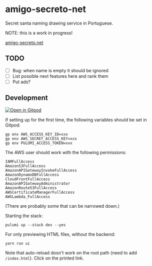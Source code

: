 # amigo-secreto-net
Secret santa naming drawing service in Portuguese.

NOTE: this is a work in progress!

[amigo-secreto.net](https://amigo-secreto.net)

## TODO

- [ ] Bug: when name is empty it should be ignored
- [ ] List possible next features here and rank them
- [ ] Put ads?

## Development

[![Open in Gitpod](https://gitpod.io/button/open-in-gitpod.svg)](https://gitpod.io/#https://github.com/zommerfelds/amigo-secreto-net)

If setting up for the first time, the following variables should be set in Gitpod:
```
gp env AWS_ACCESS_KEY_ID=xxx
gp env AWS_SECRET_ACCESS_KEY=xxx
gp env PULUMI_ACCESS_TOKEN=xxx
```

The AWS user should work with the following permissions:
```
IAMFullAccess
AmazonS3FullAccess
AmazonAPIGatewayInvokeFullAccess
AmazonDynamoDBFullAccess
CloudFrontFullAccess
AmazonAPIGatewayAdministrator
AmazonRoute53FullAccess
AWSCertificateManagerFullAccess
AWSLambda_FullAccess
```
(There are probably some that can be narrowed down.)

Starting the stack:
```
pulumi up --stack dev --yes
```

For only previewing HTML files, without the backend:
```
yarn run ui
```
Note that auto-reload dosn't work on the root path (need to add `/index.html`). Click on the printed link.

